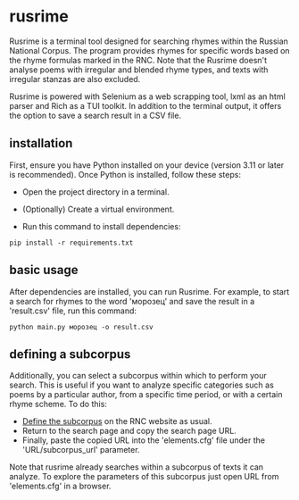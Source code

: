 # rusrime
Rusrime is a terminal tool designed for searching rhymes within the Russian National Corpus. The program provides rhymes for specific words based on the rhyme formulas marked in the RNC. Note that the Rusrime doesn't analyse poems with irregular and blended rhyme types, and texts with irregular stanzas are also excluded.

Rusrime is powered with Selenium as a web scrapping tool, lxml as an html parser and Rich as a TUI toolkit. In addition to the terminal output, it offers the option to save a search result in a CSV file.

## installation
First, ensure you have Python installed on your device (version 3.11 or later is recommended). Once Python is installed, follow these steps:

* Open the project directory in a terminal.

* (Optionally) Create a virtual environment.

* Run this command to install dependencies:

`pip install -r requirements.txt`

## basic usage
After dependencies are installed, you can run Rusrime. For example, to start a search for rhymes to the word 'морозец' and save the result in a 'result.csv' file, run this command:

`python main.py морозец -o result.csv`

## defining a subcorpus
Additionally, you can select a subcorpus within which to perform your search. This is useful if you want to analyze specific categories such as poems by a particular author, from a specific time period, or with a certain rhyme scheme. To do this:

* [Define the subcorpus](https://ruscorpora.ru/subcorpus?search=CgQyAggJMAE=) on the RNC website as usual.
* Return to the search page and copy the search page URL.
* Finally, paste the copied URL into the 'elements.cfg' file under the 'URL/subcorpus_url' parameter.

Note that rusrime already searches within a subcorpus of texts it can analyze. To explore the parameters of this subcorpus just open URL from 'elements.cfg' in a browser.